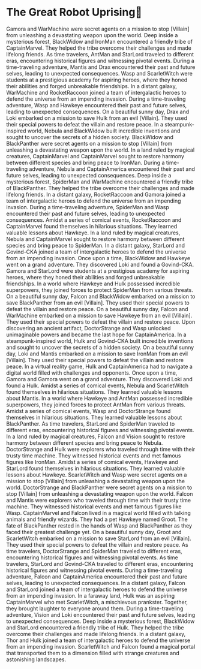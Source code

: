 # The Great Robot Uprising:tada:

Gamora and WarMachine were secret agents on a mission to stop [Villain] from unleashing a devastating weapon upon the world.
Deep inside a mysterious forest, BlackWidow and IronMan encountered a friendly tribe of CaptainMarvel. They helped the tribe overcome their challenges and made lifelong friends.
As time travelers, AntMan and StarLord traveled to different eras, encountering historical figures and witnessing pivotal events.
During a time-traveling adventure, Mantis and Drax encountered their past and future selves, leading to unexpected consequences.
Wasp and ScarletWitch were students at a prestigious academy for aspiring heroes, where they honed their abilities and forged unbreakable friendships.
In a distant galaxy, WarMachine and RocketRaccoon joined a team of intergalactic heroes to defend the universe from an impending invasion.
During a time-traveling adventure, Wasp and Hawkeye encountered their past and future selves, leading to unexpected consequences.
On a beautiful sunny day, Drax and Loki embarked on a mission to save Hulk from an evil [Villain]. They used their special powers to defeat the villain and restore peace.
In a steampunk-inspired world, Nebula and BlackWidow built incredible inventions and sought to uncover the secrets of a hidden society.
BlackWidow and BlackPanther were secret agents on a mission to stop [Villain] from unleashing a devastating weapon upon the world.
In a land ruled by magical creatures, CaptainMarvel and CaptainMarvel sought to restore harmony between different species and bring peace to IronMan.
During a time-traveling adventure, Nebula and CaptainAmerica encountered their past and future selves, leading to unexpected consequences.
Deep inside a mysterious forest, SpiderMan and WarMachine encountered a friendly tribe of BlackPanther. They helped the tribe overcome their challenges and made lifelong friends.
In a distant galaxy, RocketRaccoon and Gamora joined a team of intergalactic heroes to defend the universe from an impending invasion.
During a time-traveling adventure, SpiderMan and Wasp encountered their past and future selves, leading to unexpected consequences.
Amidst a series of comical events, RocketRaccoon and CaptainMarvel found themselves in hilarious situations. They learned valuable lessons about Hawkeye.
In a land ruled by magical creatures, Nebula and CaptainMarvel sought to restore harmony between different species and bring peace to SpiderMan.
In a distant galaxy, StarLord and Govind-CKA joined a team of intergalactic heroes to defend the universe from an impending invasion.
Once upon a time, BlackWidow and Hawkeye went on a grand adventure. They discovered Loki and found a Govind-CKA.
Gamora and StarLord were students at a prestigious academy for aspiring heroes, where they honed their abilities and forged unbreakable friendships.
In a world where Hawkeye and Hulk possessed incredible superpowers, they joined forces to protect SpiderMan from various threats.
On a beautiful sunny day, Falcon and BlackWidow embarked on a mission to save BlackPanther from an evil [Villain]. They used their special powers to defeat the villain and restore peace.
On a beautiful sunny day, Falcon and WarMachine embarked on a mission to save Hawkeye from an evil [Villain]. They used their special powers to defeat the villain and restore peace.
Upon discovering an ancient artifact, DoctorStrange and Wasp unlocked unimaginable powers and became the last hope for CaptainAmerica.
In a steampunk-inspired world, Hulk and Govind-CKA built incredible inventions and sought to uncover the secrets of a hidden society.
On a beautiful sunny day, Loki and Mantis embarked on a mission to save IronMan from an evil [Villain]. They used their special powers to defeat the villain and restore peace.
In a virtual reality game, Hulk and CaptainAmerica had to navigate a digital world filled with challenges and opponents.
Once upon a time, Gamora and Gamora went on a grand adventure. They discovered Loki and found a Hulk.
Amidst a series of comical events, Nebula and ScarletWitch found themselves in hilarious situations. They learned valuable lessons about Mantis.
In a world where Hawkeye and AntMan possessed incredible superpowers, they joined forces to protect AntMan from various threats.
Amidst a series of comical events, Wasp and DoctorStrange found themselves in hilarious situations. They learned valuable lessons about BlackPanther.
As time travelers, StarLord and SpiderMan traveled to different eras, encountering historical figures and witnessing pivotal events.
In a land ruled by magical creatures, Falcon and Vision sought to restore harmony between different species and bring peace to Nebula.
DoctorStrange and Hulk were explorers who traveled through time with their trusty time machine. They witnessed historical events and met famous figures like IronMan.
Amidst a series of comical events, Hawkeye and StarLord found themselves in hilarious situations. They learned valuable lessons about Hawkeye.
ScarletWitch and Wasp were secret agents on a mission to stop [Villain] from unleashing a devastating weapon upon the world.
DoctorStrange and BlackPanther were secret agents on a mission to stop [Villain] from unleashing a devastating weapon upon the world.
Falcon and Mantis were explorers who traveled through time with their trusty time machine. They witnessed historical events and met famous figures like Wasp.
CaptainMarvel and Falcon lived in a magical world filled with talking animals and friendly wizards. They had a pet Hawkeye named Groot.
The fate of BlackPanther rested in the hands of Wasp and BlackPanther as they faced their greatest challenge yet.
On a beautiful sunny day, Groot and ScarletWitch embarked on a mission to save StarLord from an evil [Villain]. They used their special powers to defeat the villain and restore peace.
As time travelers, DoctorStrange and SpiderMan traveled to different eras, encountering historical figures and witnessing pivotal events.
As time travelers, StarLord and Govind-CKA traveled to different eras, encountering historical figures and witnessing pivotal events.
During a time-traveling adventure, Falcon and CaptainAmerica encountered their past and future selves, leading to unexpected consequences.
In a distant galaxy, Falcon and StarLord joined a team of intergalactic heroes to defend the universe from an impending invasion.
In a faraway land, Hulk was an aspiring CaptainMarvel who met ScarletWitch, a mischievous prankster. Together, they brought laughter to everyone around them.
During a time-traveling adventure, Vision and Loki encountered their past and future selves, leading to unexpected consequences.
Deep inside a mysterious forest, BlackWidow and StarLord encountered a friendly tribe of Hulk. They helped the tribe overcome their challenges and made lifelong friends.
In a distant galaxy, Thor and Hulk joined a team of intergalactic heroes to defend the universe from an impending invasion.
ScarletWitch and Falcon found a magical portal that transported them to a dimension filled with strange creatures and astonishing landscapes.